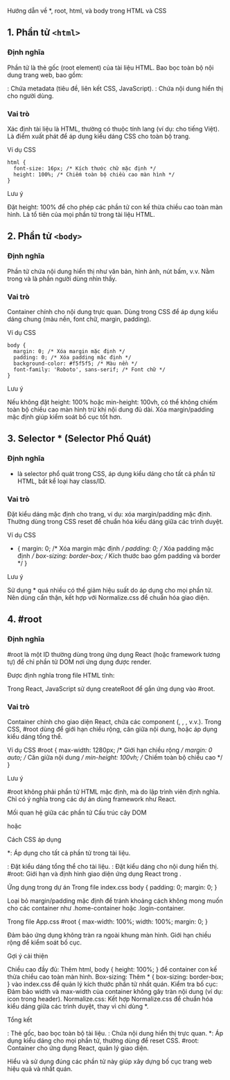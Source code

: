 Hướng dẫn về *, root, html, và body trong HTML và CSS
## 1. Phần tử `<html>`
### Định nghĩa

Phần tử <html> là thẻ gốc (root element) của tài liệu HTML.
Bao bọc toàn bộ nội dung trang web, bao gồm:
<head>: Chứa metadata (tiêu đề, liên kết CSS, JavaScript).
<body>: Chứa nội dung hiển thị cho người dùng.



### Vai trò

Xác định tài liệu là HTML, thường có thuộc tính lang (ví dụ: <html lang="vi"> cho tiếng Việt).
Là điểm xuất phát để áp dụng kiểu dáng CSS cho toàn bộ trang.

Ví dụ CSS
```
html {
  font-size: 16px; /* Kích thước chữ mặc định */
  height: 100%; /* Chiếm toàn bộ chiều cao màn hình */
}
```
Lưu ý

Đặt height: 100% để <html> cho phép các phần tử con kế thừa chiều cao toàn màn hình.
Là tổ tiên của mọi phần tử trong tài liệu HTML.

## 2. Phần tử `<body>`
### Định nghĩa

Phần tử <body> chứa nội dung hiển thị như văn bản, hình ảnh, nút bấm, v.v.
Nằm trong <html> và là phần người dùng nhìn thấy.

### Vai trò

Container chính cho nội dung trực quan.
Dùng trong CSS để áp dụng kiểu dáng chung (màu nền, font chữ, margin, padding).

Ví dụ CSS
```
body {
  margin: 0; /* Xóa margin mặc định */
  padding: 0; /* Xóa padding mặc định */
  background-color: #f5f5f5; /* Màu nền */
  font-family: 'Roboto', sans-serif; /* Font chữ */
}
```
Lưu ý

Nếu không đặt height: 100% hoặc min-height: 100vh, <body> có thể không chiếm toàn bộ chiều cao màn hình trừ khi nội dung đủ dài.
Xóa margin/padding mặc định giúp kiểm soát bố cục tốt hơn.

## 3. Selector * (Selector Phổ Quát)
### Định nghĩa

* là selector phổ quát trong CSS, áp dụng kiểu dáng cho tất cả phần tử HTML, bất kể loại hay class/ID.

### Vai trò

Đặt kiểu dáng mặc định cho trang, ví dụ: xóa margin/padding mặc định.
Thường dùng trong CSS reset để chuẩn hóa kiểu dáng giữa các trình duyệt.

Ví dụ CSS
* {
  margin: 0; /* Xóa margin mặc định */
  padding: 0; /* Xóa padding mặc định */
  box-sizing: border-box; /* Kích thước bao gồm padding và border */
}

Lưu ý

Sử dụng * quá nhiều có thể giảm hiệu suất do áp dụng cho mọi phần tử.
Nên dùng cẩn thận, kết hợp với Normalize.css để chuẩn hóa giao diện.

## 4. #root
### Định nghĩa

#root là một ID thường dùng trong ứng dụng React (hoặc framework tương tự) để chỉ phần tử DOM nơi ứng dụng được render.

Được định nghĩa trong file HTML tĩnh:
<div id="root"></div>


Trong React, JavaScript sử dụng createRoot để gắn ứng dụng vào #root.


### Vai trò

Container chính cho giao diện React, chứa các component (<App>, <Login>, <Home>, v.v.).
Trong CSS, #root dùng để giới hạn chiều rộng, căn giữa nội dung, hoặc áp dụng kiểu dáng tổng thể.

Ví dụ CSS
#root {
  max-width: 1280px; /* Giới hạn chiều rộng */
  margin: 0 auto; /* Căn giữa nội dung */
  min-height: 100vh; /* Chiếm toàn bộ chiều cao */
}

Lưu ý

#root không phải phần tử HTML mặc định, mà do lập trình viên định nghĩa.
Chỉ có ý nghĩa trong các dự án dùng framework như React.

Mối quan hệ giữa các phần tử
Cấu trúc cây DOM
<html>
  <head>
    <!-- Metadata, CSS, JS -->
  </head>
  <body>
    <div id="root">
      <!-- Ứng dụng React -->
      <App>
        <Login> hoặc <Home>
      </App>
    </div>
  </body>
</html>

Cách CSS áp dụng

*: Áp dụng cho tất cả phần tử trong tài liệu.
<html>: Đặt kiểu dáng tổng thể cho tài liệu.
<body>: Đặt kiểu dáng cho nội dung hiển thị.
#root: Giới hạn và định hình giao diện ứng dụng React trong <body>.

Ứng dụng trong dự án
Trong file index.css
body {
  padding: 0;
  margin: 0;
}


Loại bỏ margin/padding mặc định để tránh khoảng cách không mong muốn cho các container như .home-container hoặc .login-container.

Trong file App.css
#root {
  max-width: 100%;
  width: 100%;
  margin: 0;
}


Đảm bảo ứng dụng không tràn ra ngoài khung màn hình.
Giới hạn chiều rộng để kiểm soát bố cục.

Gợi ý cải thiện

Chiều cao đầy đủ: Thêm html, body { height: 100%; } để container con kế thừa chiều cao toàn màn hình.
Box-sizing: Thêm * { box-sizing: border-box; } vào index.css để quản lý kích thước phần tử nhất quán.
Kiểm tra bố cục: Đảm bảo width và max-width của container không gây tràn nội dung (ví dụ: icon trong header).
Normalize.css: Kết hợp Normalize.css để chuẩn hóa kiểu dáng giữa các trình duyệt, thay vì chỉ dùng *.

Tổng kết

<html>: Thẻ gốc, bao bọc toàn bộ tài liệu.
<body>: Chứa nội dung hiển thị trực quan.
*: Áp dụng kiểu dáng cho mọi phần tử, thường dùng để reset CSS.
#root: Container cho ứng dụng React, quản lý giao diện.


Hiểu và sử dụng đúng các phần tử này giúp xây dựng bố cục trang web hiệu quả và nhất quán.
